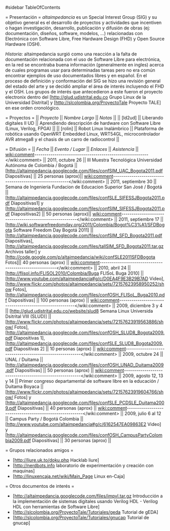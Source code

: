 #sidebar TableOfContents

= Presentación =
*altaimpedancia* es un Special Interest Group (SIG) y su objetivo general es el desarrollo de proyectos y actividades que incentiven o hagan investigación, desarrollo, publicación y difusión de obras (ej: documentación, diseños, software, modelos, ...) relacionadas con Electrónica con Software Libre, Free Hardware Design (FHD) y Open Source Hardware (OSH).

*Historia:* altaimpedancia surgió como una reacción a la falta de documentación relacionada con el uso de Software Libre para electrónica, en la red se encontraba buena información (generalmente en ingles) acerca de cuales programas usar para determinadas tareas pero no era común encontrar ejemplos de uso documentados libres y en español. En el proceso de definición y conformación del SIG se hizo una revisión general del estado del arte y se decidió ampliar el área de interés incluyendo el FHD y el OSH. Los grupos de interés que antecedieron a este fueron el proyecto electronix dentro del [http://glud.udistrital.edu.co Grupo Linux de la Universidad Distrital] y [http://slcolombia.org/ProyectoTale Proyecto TALE] en ese orden cronológico.

= Proyectos =
|| *Proyecto* || *Nombre Largo* || *Notas* ||
|| [ld2ud] || Liberando digitales II UD || Aprendiendo descripción de hardware con Software Libre (Linux, Verilog, FPGA) ||
|| [rolin] || Robot Linux Inalámbrico || Plataforma de robótica usando OpenWRT Embedded Linux, WRT54GL, microcontrolador AVR atmega8 y el chasis de un carro de radiocontrol ||

= Difusión =
|| *Fecha* || *Evento / Lugar* || *Enlaces* || *Asistencia* ||
<wiki:comment>--------------------------------------------------------</wiki:comment>
|| 2011, octubre 26 || III Muestra Tecnológica Universidad Autónoma de Colombia / Bogotá ||[http://altaimpedancia.googlecode.com/files/confSIM_UAC_Bogota2011.pdf Diapositivas] || 25 personas (aprox)||
<wiki:comment>--------------------------------------------------------</wiki:comment>
|| 2011, septiembre 30 || Semana de Ingeniería Fundacion de Educacion Superior San José / Bogotá || [http://altaimpedancia.googlecode.com/files/confSLE_SIFESSJBogota2011.pdf Diapositivas1] y [http://altaimpedancia.googlecode.com/files/confSIM_SIFESSJBogota2011.pdf Diapositivas2] || 50 personas (aprox)||
<wiki:comment>--------------------------------------------------------</wiki:comment>
|| 2011, septiembre 17 || [http://wiki.softwarefreedomday.org/2011/Colombia/Bogot%C3%A1/SFDBogota Software Freedom Day Bogotá 2011] || [http://altaimpedancia.googlecode.com/files/confSIM_SFD_Bogota2011.pdf Diapositivas], [http://altaimpedancia.googlecode.com/files/tallSIM_SFD_Bogota2011.tar.gz Archivos taller] y [http://code.google.com/p/altaimpedancia/wiki/confSLE2011SFDBogota Fotos]|| 40 personas (aprox) ||
<wiki:comment>--------------------------------------------------------</wiki:comment>
|| 2010, abril 24 || [http://flisol.info/FLISOL2010/Colombia/Buga FLISoL Buga 2010] || [http://www.youtube.com/altaimpedancia#g/c/D0EA4F9E3B29B7AD Video], [http://www.flickr.com/photos/altaimpedancia/sets/72157623958950252/show Fotos], [http://altaimpedancia.googlecode.com/files/confOSH_FLISoL_Buga2010.pdf  Diapositivas] || 100 personas (aprox) ||
<wiki:comment>--------------------------------------------------------</wiki:comment>
|| 2009, diciembre 3 y 4 || [http://glud.udistrital.edu.co/website/slud8 Semana Linux Universida Dsitrital VIII (SLUD)] || [http://www.flickr.com/photos/altaimpedancia/sets/72157623919563886/show/ Fotos], [http://altaimpedancia.googlecode.com/files/confOSH_SLUD8_Bogota2009.pdf Diapositivas 1], [http://altaimpedancia.googlecode.com/files/confSLE_SLUD8_Bogota2009.pdf Diapositivas 2] || 10 personas (aprox) ||
<wiki:comment>--------------------------------------------------------</wiki:comment>
|| 2009, octubre 24 || UNAL / Duitama || [http://altaimpedancia.googlecode.com/files/confOSH_UNAD_Duitama2009.pdf Diapositivas] || 50 personas (aprox) ||
<wiki:comment>--------------------------------------------------------</wiki:comment>
|| 2009, agosto 12, 13 y 14 || Primer congreso departamental de software libre en la educación / Duitama Boyaca || [http://www.flickr.com/photos/altaimpedancia/sets/72157623919604766/show/ Fotos] y [http://altaimpedancia.googlecode.com/files/confSLE_PCDSLE_Duitama2009.pdf Diapositivas] || 40 personas (aprox) ||
<wiki:comment>--------------------------------------------------------</wiki:comment>
|| 2009, julio 6 al 12 || Campus Party / Bogotá Colombia || [http://www.youtube.com/altaimpedancia#g/c/6162547EA09863E2 Video] y [http://altaimpedancia.googlecode.com/files/confOSH_CampusPartyColombia2009.pdf Diapositivas] || 30 personas (aprox) ||

= Grupos relacionados amigos  =
 * [http://liure.uk.to/doku.php Hacklab liure]
 * [http://nerdbots.info laboratorio de experimentación y creación con maquinas]
 * [http://linuxencaja.net/wiki/Main_Page Linux en-Caja]

= Otros documentos de interés =
 * [http://altaimpedancia.googlecode.com/files/impvl.tar.gz Introducción a la implementación de sistemas digitales usando Verilog HDL - Verilog HDL con herramientas de Software Libre]
 * [http://slcolombia.org/ProyectoTale/Tutoriales/geda Tutorial de gEDA]
 * [http://slcolombia.org/ProyectoTale/Tutoriales/gnucap Tutorial de gnucap]
